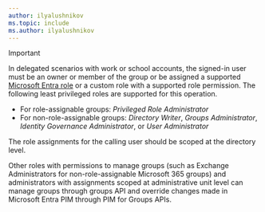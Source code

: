 ```yaml
---
author: ilyalushnikov
ms.topic: include
ms.author: ilyalushnikov
---
```


> [!IMPORTANT]
> In delegated scenarios with work or school accounts, the signed-in user must be an owner or member of the group or be assigned a supported [Microsoft Entra role](/entra/identity/role-based-access-control/permissions-reference?toc=%2Fgraph%2Ftoc.json) or a custom role with a supported role permission. The following least privileged roles are supported for this operation.
>
> - For role-assignable groups: *Privileged Role Administrator*
> - For non-role-assignable groups: *Directory Writer*, *Groups Administrator*, *Identity Governance Administrator*, or *User Administrator*
>
> The role assignments for the calling user should be scoped at the directory level.
> 
> Other roles with permissions to manage groups (such as Exchange Administrators for non-role-assignable Microsoft 365 groups) and administrators with assignments scoped at administrative unit level can manage groups through groups API and override changes made in Microsoft Entra PIM through PIM for Groups APIs.
